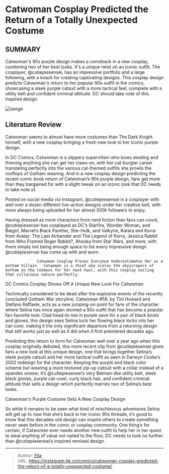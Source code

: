 # Catwoman Cosplay Predicted the Return of a Totally Unexpected Costume


## SUMMARY 



  Catwoman&#39;s 90s purple design makes a comeback in a new cosplay, combining two of her best looks. It&#39;s a unique twist on an iconic outfit.   The cosplayer, @cutiepiesensei, has an impressive portfolio and a large following, with a knack for creating captivating designs.   This cosplay design predicts Catwoman&#39;s return to her popular 90s outfit in the comics, showcasing a sleek purple catsuit with a more tactical feel, complete with a utility belt and confident criminal attitude. DC should take note of this inspired design.  

![iamge](https://static1.srcdn.com/wordpress/wp-content/uploads/2023/12/catwoman-in-her-purple-costumes.jpg)

## Literature Review

Catwoman seems to almost have more costumes than The Dark Knight himself, with a new cosplay bringing a fresh new look to her iconic purple design.




In DC Comics, Catwoman is a slippery supervillain who loves stealing and thieving anything she can get her claws on, with her cat-burglar career translating perfectly into the various cat-themed outfits she prowls the rooftops of Gotham wearing. And in a new cosplay design predicting the recent comic book return of Catwoman’s 90s purple design, fans get more than they bargained for with a slight tweak on an iconic look that DC needs to take note of.




Posted on social media via Instagram, @cutiepiesensei is a cosplayer with well over a dozen different live-action designs under her creative belt, with more always being uploaded for her almost 500k followers to enjoy.


 

Having dressed as more characters from nerd fiction than fans can count, @cutiepiesensei has cosplayed as DC’s Starfire, Wonder Woman, and Batgirl, Marvel’s Black Panther, She-Hulk, and Valkyrie, Katara and Korra from Avatar: The Last Airbender and The Legend of Korra, Jessica Rabbit from Who Framed Roger Rabbit?, Ahsoka from Star Wars, and more, with there simply not being enough space to list every impressive design @cutiepiesensei has come up with and worn.

                  Catwoman Cosplay Proves Everyone Underestimates Her as a Gotham Villain   Catwoman is a thief who scales the skyscrapers of Gotham on the lookout for her next haul, with this cosplay nailing that villainous nature perfectly.   





 DC Comics Cosplay Shows Off A Unique New Look For Catwoman 
          

Technically considered to be dead after the explosive events of the recently concluded Gotham War storyline, Catwoman #59, by Tini Howard and Stefano Raffaele, acts as a new jumping-on point for fans of the character where Selina has once again donned a 90s outfit that has become a popular fan-favorite look. Clad head-to-toe in purple save for a pair of black boots and gloves, this design sees Selina tuck her flowing black locks into her cat-cowl, making it the only significant departure from a returning design that still works just as well as it did when it first premiered decades ago.

Predicting this return to form for Catwoman well over a year ago when this cosplay originally debuted, this more recent clip from @cutiepiesensei gives fans a new look at this unique design, one that brings together Selina’s sleek purple catsuit and her more tactical outfit as seen in Darwyn Cooke’s 2002 redesign for the character. Keeping the purple and black color scheme but wearing a more textured zip-up catsuit with a collar instead of a spandex onesie, it’s @cutiepiesensei’s very Batman-like utility belt, sleek black gloves, purple cat-cowl, curly black hair, and confident criminal attitude that sells a design which perfectly marries two of Selina’s best looks.






 Catwoman&#39;s Purple Costume Gets A New Cosplay Design 
          

So while it remains to be seen what kind of mischievous adventures Selina will get up to now that she’s back in her iconic 90s threads, it’s good to know that this decades-old design can inspire others to create something never seen before in the comic or cosplay community. One thing’s for certain, if Catwoman ever needs another new outfit to help her in her quest to steal anything of value not nailed to the floor, DC needs to look no further than @cutiepiesensei’s inspired remixed design.



---

> Author: [Ella](https://instagram.hk.cn/)  
> URL: https://instagram.hk.cn/comics/catwoman-cosplay-predicted-the-return-of-a-totally-unexpected-costume/  


